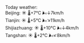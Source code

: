Today weather:  
Beijing: ☀️   🌡️+7°C 🌬️↓7km/h  
Tianjin: ☀️   🌡️+5°C 🌬️↘11km/h  
Shijiazhuang: ☀️   🌡️+10°C 🌬️↓4km/h  
Tangshan: ☀️   🌡️+2°C 🌬️↙8km/h  
